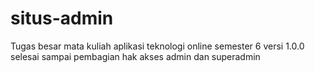 situs-admin
===========

Tugas besar mata kuliah aplikasi teknologi online semester 6
versi 1.0.0 selesai sampai pembagian hak akses admin dan superadmin
